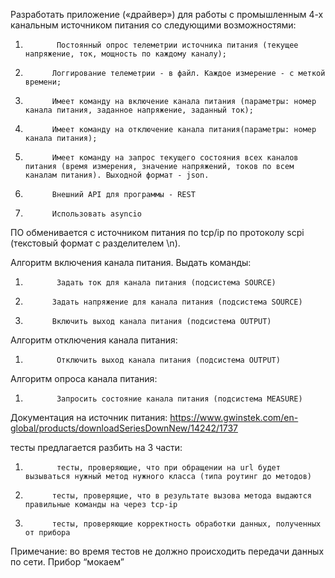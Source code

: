 Разработать приложение («драйвер») для работы с промышленным 4-х канальным источником питания со следующими возможностями:

1.            Постоянный опрос телеметрии источника питания (текущее напряжение, ток, мощность по каждому каналу);

2.           Логгирование телеметрии - в файл. Каждое измерение - с меткой времени;

3.           Имеет команду на включение канала питания (параметры: номер канала питания, заданное напряжение, заданный ток);

4.           Имеет команду на отключение канала питания(параметры: номер канала питания);

5.           Имеет команду на запрос текущего состояния всех каналов питания (время измерения, значение напряжений, токов по всем каналам питания). Выходной формат - json.

6.           Внешний API для программы - REST

7.           Использовать asyncio

 

ПО обменивается с источником питания по tcp/ip по протоколу scpi (текстовый формат с разделителем \n).

 

Алгоритм включения канала питания. Выдать команды:

1.            Задать ток для канала питания (подсистема SOURCE)

2.           Задать напряжение для канала питания (подсистема SOURCE)

3.           Включить выход канала питания (подсистема OUTPUT)

 

Алгоритм отключения канала питания:

1.            Отключить выход канала питания (подсистема OUTPUT)

 

Алгоритм опроса канала питания:

1.            Запросить состояние канала питания (подсистема MEASURE)

 

Документация на источник питания: https://www.gwinstek.com/en-global/products/downloadSeriesDownNew/14242/1737

 

тесты предлагается разбить на 3 части:

1.            тесты, проверяющие, что при обращении на url будет вызываться нужный метод нужного класса (типа роутинг до методов)

2.           тесты, проверящие, что в результате вызова метода выдаются правильные команды на через tcp-ip

3.           тесты, проверяющие корректность обработки данных, полученных от прибора

Примечание: во время тестов не должно происходить передачи данных по сети. Прибор “мокаем”